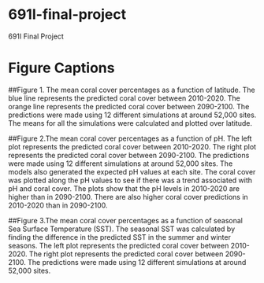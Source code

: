 # 691I-final-project
691I Final Project

# Figure Captions
##Figure 1. The mean coral cover percentages as a function of latitude.  The blue line represents the predicted coral cover between 2010-2020. The orange line represents the predicted coral cover between 2090-2100. The predictions were made using 12 different simulations at around 52,000 sites. The means for all the simulations were calculated and plotted over latitude.     

##Figure 2.The mean coral cover percentages as a function of pH. The left plot represents the predicted coral cover between 2010-2020. The right plot represents the predicted coral cover between 2090-2100. The predictions were made using 12 different simulations at around 52,000 sites. The models also generated the expected pH values at each site. The coral cover was plotted along the pH values to see if there was a trend associated with pH and coral cover. The plots show that the pH levels in 2010-2020 are higher than in 2090-2100. There are also higher coral cover predictions in 2010-2020 than in 2090-2100. 

##Figure 3.The mean coral cover percentages as a function of seasonal Sea Surface Temperature (SST). The seasonal SST was calculated by finding the difference in the predicted SST in the summer and winter seasons. The left plot represents the predicted coral cover between 2010-2020. The right plot represents the predicted coral cover between 2090-2100. The predictions were made using 12 different simulations at around 52,000 sites. 